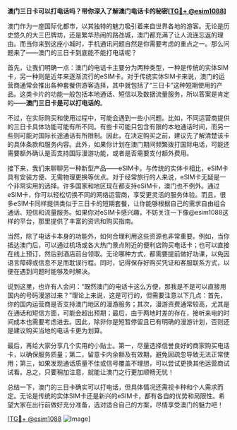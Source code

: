 **澳门三日卡可以打电话吗？带你深入了解澳门电话卡的秘密[[TG💪+ @esim1088](https://t.me/s/esim1088)]**

澳门作为一座国际化都市，以其独特的魅力吸引着来自世界各地的游客。无论是历史悠久的大三巴牌坊，还是繁华热闹的路氹城，澳门都充满了让人流连忘返的理由。而当你来到这座小城时，手机通讯问题自然是你需要考虑的重点之一。那么问题来了——澳门的三日卡到底能不能打电话呢？

首先，让我们明确一点：澳门的电话卡主要分为两种类型，一种是传统的实体SIM卡，另一种则是近年来逐渐流行的eSIM卡。对于传统实体SIM卡来说，澳门的运营商通常会推出各种套餐供游客选择，其中就包括了“三日卡”这种短期使用的产品。这类卡片的功能一般包括本地通话、短信以及数据流量服务，所以答案是肯定的——**澳门三日卡是可以打电话的**。

不过，在实际购买和使用过程中，可能会遇到一些小问题。比如，不同运营商提供的三日卡具体功能可能有所不同。有些卡可能只包含有限的本地通话时间，而另一些则可能对国际长途通话有所限制。因此，在决定购买之前，建议先了解清楚该卡的具体条款和服务内容。此外，如果你计划在澳门期间频繁拨打国际电话，可能还需要额外确认是否支持国际漫游功能，或者是否需要支付额外费用。

接下来，我们来聊聊另一种新型产品——eSIM卡。与传统的实体卡相比，eSIM卡具有安装方便、无需物理更换等优点。对于经常旅行的人来说，eSIM卡无疑是一个非常实用的选择。许多国家和地区现在都支持eSIM卡，澳门也不例外。通过eSIM卡，你可以轻松切换不同的网络运营商，享受更灵活的服务体验。而且，很多eSIM卡同样提供类似于三日卡的短期套餐，让你能够根据自己的需求自由组合通话、短信和流量服务。如果你对eSIM卡感兴趣，不妨关注一下像@esim1088这样的平台，那里提供了丰富的资讯和购买指南。

当然，除了电话卡本身的功能外，如何合理利用这些资源也非常重要。例如，当你抵达澳门后，可以通过机场或各大热门景点附近的便利店购买电话卡；也可以直接在线上预订，然后到酒店前台领取。无论哪种方式，都需要提前做好功课，以免因语言障碍或信息不足而耽误行程。同时，记得保存好购买凭证和客服联系方式，以便在遇到问题时能够及时解决。

说到这里，也许有人会问：“既然澳门的电话卡这么方便，那我是不是可以直接用国内的号码漫游过来？”理论上来说，这是可行的，但需要注意以下几点：首先，你的国内运营商是否支持澳门地区的漫游服务；其次，漫游资费通常较高，尤其是在通话和短信方面，可能会超出预期；最后，由于两地时差的存在，接听来电的时间成本也需要考虑进去。因此，除非你是短暂停留且已有明确的漫游计划，否则还是建议购买当地的电话卡更为划算。

最后，再给大家分享几个实用的小贴士。第一，尽量选择信誉良好的商家购买电话卡，以确保服务质量；第二，留意卡内余额及有效期，避免因疏忽导致无法正常使用；第三，如果发现通话质量不佳或信号覆盖不理想，可以尝试更换其他运营商试试看。总之，只要稍加注意，就能让澳门之行更加顺畅无忧！

总结一下，澳门的三日卡确实可以打电话，但具体情况还需视卡种和个人需求而定。无论是传统的实体SIM卡还是新兴的eSIM卡，都有各自的优势和局限性。希望大家在出行前做好充分准备，选对适合自己的方案，尽情享受澳门的魅力吧！

[[TG💪+ @esim1088](https://t.me/s/esim1088) ![Image](https://i.postimg.cc/4NQfJmqS/Snipaste-2025-05-13-00-14-12.png)]